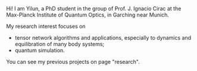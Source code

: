 
Hi! I am Yilun, a PhD student in the group of Prof. J. Ignacio Cirac at the Max-Planck Institute of Quantum Optics, in Garching near Munich. 


My research interest focuses on 
- tensor network algorithms and applications, especially to dynamics and equilibration of many body systems;
- quantum simulation.

You can see my previous projects on page "research".